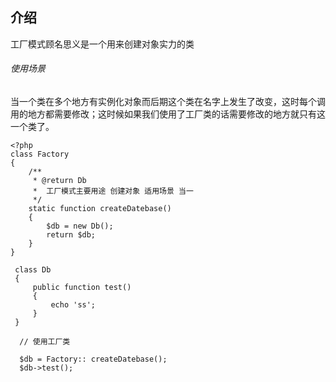## 介绍

工厂模式顾名思义是一个用来创建对象实力的类
###### 使用场景
  当一个类在多个地方有实例化对象而后期这个类在名字上发生了改变，这时每个调用的地方都需要修改；这时候如果我们使用了工厂类的话需要修改的地方就只有这一个类了。
  
  
  
  
  
  
  
```
<?php
class Factory
{
    /**
     * @return Db
     *  工厂模式主要用途 创建对象 适用场景 当一
     */
    static function createDatebase()
    {
        $db = new Db();
        return $db;
    }
}
```


```
 class Db
 {
     public function test()
     {
         echo 'ss';
     }
 }
```

```
  // 使用工厂类
  
  $db = Factory:: createDatebase();
  $db->test();
```